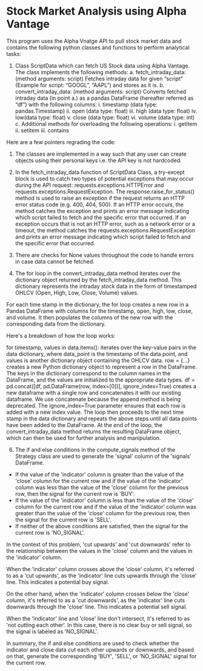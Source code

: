 # Stock Market Analysis using Alpha Vantage
This program uses the Alpha Vnatge API to pull stock market data and contains the following python classes and functions to perform analytical tasks:
1. Class ScriptData which can fetch US Stock data using Alpha Vantage.
The class implements the following methods:
a. fetch_intraday_data: (method arguments: script)
Fetches intraday data for given “script” (Example for script: “GOOGL”,
“AAPL”) and stores as it is.
b. convert_intraday_data: (method arguments: script)
Converts fetched intraday data (in point a.) as a pandas DataFrame
(hereafter referred as “df”) with the following columns:
i. timestamp (data type: pandas.Timestamp)
ii. open (data type: float)
iii. high (data type: float)
iv. low(data type: float)
v. close (data type: float)
vi. volume (data type: int)
c. Additional methods for overloading the following operations:
i. getitem
ii. setitem
iii. contains

Here are a few pointers regrading the code:
1. The classes are implemented in a way such that any user can create objects using their personal keys i.e. the API key is not hardcoded.
   
3. In the fetch_intraday_data function of ScriptData Class, a try-except block is used to catch two types of potential exceptions that may occur during the API request: requests.exceptions.HTTPError and requests.exceptions.RequestException.
The response.raise_for_status() method is used to raise an exception if the request returns an HTTP error status code (e.g. 400, 404, 500). If an HTTP error occurs, the method catches the exception and prints an error message indicating which script failed to fetch and the specific error that occurred.
If an exception occurs that is not an HTTP error, such as a network error or a timeout, the method catches the requests.exceptions.RequestException and prints an error message indicating which script failed to fetch and the specific error that occurred.

4. There are checks for None values throughout the code to handle errors in case data cannot be fetched.

5. The for loop in the convert_intraday_data method iterates over the dictionary object returned by the fetch_intraday_data method. This dictionary represents the intraday stock data in the form of timestamped OHLCV (Open, High, Low, Close, Volume) values.

For each time stamp in the dictionary, the for loop creates a new row in a Pandas DataFrame with columns for the timestamp, open, high, low, close, and volume. It then populates the columns of the new row with the corresponding data from the dictionary.

Here's a breakdown of how the loop works:

for timestamp, values in data.items(): iterates over the key-value pairs in the data dictionary, where data_point is the timestamp of the data point, and values is another dictionary object containing the OHLCV data.
row = {...} creates a new Python dictionary object to represent a row in the DataFrame. The keys in the dictionary correspond to the column names in the DataFrame, and the values are initialized to the appropriate data types.
 df = pd.concat([df, pd.DataFrame(row, index=[0])], ignore_index=True) creates a new dataframe with a single row and concatenates it with our existing dataframe. We use concatenate because the append method is being deprecated. The ignore_index=True parameter ensures that each row is added with a new index value.
The loop then proceeds to the next time stamp in the data dictionary and repeats the above steps until all data points have been added to the DataFrame.
At the end of the loop, the convert_intraday_data method returns the resulting DataFrame object, which can then be used for further analysis and manipulation.


6. The if and else conditions in the compute_signals method of the Strategy class are used to generate the 'signal' column of the 'signals' DataFrame.

- If the value of the 'indicator' column is greater than the value of the 'close' column for the current row and if the value of the 'indicator' column was less than the value of the 'close' column for the previous row, then the signal for the current row is 'BUY'.
- If the value of the 'indicator' column is less than the value of the 'close' column for the current row and if the value of the 'indicator' column was greater than the value of the 'close' column for the previous row, then the signal for the current row is 'SELL'.
- If neither of the above conditions are satisfied, then the signal for the current row is 'NO_SIGNAL'.

In the context of this problem, 'cut upwards' and 'cut downwards' refer to the relationship between the values in the 'close' column and the values in the 'indicator' column.

When the 'indicator' column crosses above the 'close' column, it's referred to as a 'cut upwards', as the 'indicator' line cuts upwards through the 'close' line. This indicates a potential buy signal.

On the other hand, when the 'indicator' column crosses below the 'close' column, it's referred to as a 'cut downwards', as the 'indicator' line cuts downwards through the 'close' line. This indicates a potential sell signal.

When the 'indicator' line and 'close' line don't intersect, it's referred to as 'not cutting each other'. In this case, there is no clear buy or sell signal, so the signal is labeled as 'NO_SIGNAL'.

In summary, the if and else conditions are used to check whether the indicator and close data cut each other upwards or downwards, and based on that, generate the corresponding 'BUY', 'SELL', or 'NO_SIGNAL' signal for the current row.
